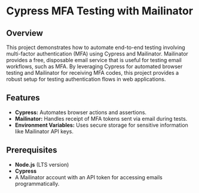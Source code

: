 # Cypress MFA Testing with Mailinator

## Overview

This project demonstrates how to automate end-to-end testing involving multi-factor authentication (MFA) using Cypress and Mailinator. Mailinator provides a free, disposable email service that is useful for testing email workflows, such as MFA. By leveraging Cypress for automated browser testing and Mailinator for receiving MFA codes, this project provides a robust setup for testing authentication flows in web applications.

## Features

- **Cypress:** Automates browser actions and assertions.
- **Mailinator:** Handles receipt of MFA tokens sent via email during tests.
- **Environment Variables:** Uses secure storage for sensitive information like Mailinator API keys.

## Prerequisites

- **Node.js** (LTS version)
- **Cypress**
- A Mailinator account with an API token for accessing emails programmatically.
